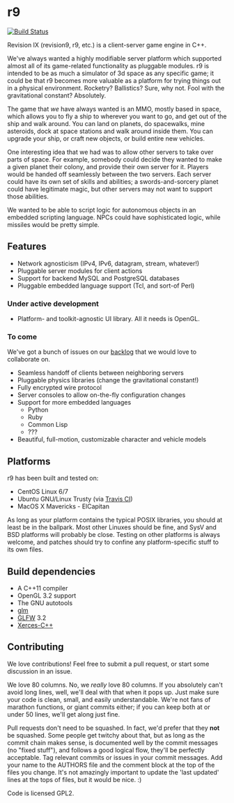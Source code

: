 # r9 #
[![Build Status](https://travis-ci.org/adminspotter/r9/r9.svg?branch=master)](https://travis-ci.org/adminspotter/r9)

Revision IX (revision9, r9, etc.) is a client-server game engine in
C++.

We've always wanted a highly modifiable server platform which
supported almost all of its game-related functionality as pluggable
modules.  r9 is intended to be as much a simulator of 3d space as any
specific game; it could be that r9 becomes more valuable as a platform
for trying things out in a physical environment.  Rocketry?
Ballistics?  Sure, why not.  Fool with the gravitational constant?
Absolutely.

The game that *we* have always wanted is an MMO, mostly based in
space, which allows you to fly a ship to wherever you want to go, and
get out of the ship and walk around.  You can land on planets, do
spacewalks, mine asteroids, dock at space stations and walk around
inside them.  You can upgrade your ship, or craft new objects, or
build entire new vehicles.

One interesting idea that we had was to allow other servers to take
over parts of space.  For example, somebody could decide they wanted
to make a given planet their colony, and provide their own server for
it.  Players would be handed off seamlessly between the two servers.
Each server could have its own set of skills and abilities; a
swords-and-sorcery planet could have legitimate magic, but other
servers may not want to support those abilities.

We wanted to be able to script logic for autonomous objects in an
embedded scripting language.  NPCs could have sophisticated logic,
while missiles would be pretty simple.

## Features ##

* Network agnosticism (IPv4, IPv6, datagram, stream, whatever!)
* Pluggable server modules for client actions
* Support for backend MySQL and PostgreSQL databases
* Pluggable embedded language support (Tcl, and sort-of Perl)

### Under active development ###

* Platform- and toolkit-agnostic UI library.  All it needs is OpenGL.

### To come ###

We've got a bunch of issues on our
[backlog](https://github.com/adminspotter/r9/issues) that we would
love to collaborate on.

* Seamless handoff of clients between neighboring servers
* Pluggable physics libraries (change the gravitational constant!)
* Fully encrypted wire protocol
* Server consoles to allow on-the-fly configuration changes
* Support for more embedded languages
  * Python
  * Ruby
  * Common Lisp
  * ???
* Beautiful, full-motion, customizable character and vehicle models

## Platforms ##

r9 has been built and tested on:

  * CentOS Linux 6/7
  * Ubuntu GNU/Linux Trusty (via [Travis CI](https://travis-ci.org))
  * MacOS X Mavericks - ElCapitan

As long as your platform contains the typical POSIX libraries, you
should at least be in the ballpark.  Most other Linuxes should be
fine, and SysV and BSD platforms will probably be close.  Testing on
other platforms is always welcome, and patches should try to confine
any platform-specific stuff to its own files.

## Build dependencies ##

  * A C++11 compiler
  * OpenGL 3.2 support
  * The GNU autotools
  * [glm](http://glm.g-truc.net/)
  * [GLFW](http://www.glfw.org/) 3.2
  * [Xerces-C++](https://xerces.apache.org/xerces-c/)

## Contributing ##

We love contributions!  Feel free to submit a pull request, or start
some discussion in an issue.

We love 80 columns.  No, we *really* love 80 columns.  If you
absolutely can't avoid long lines, well, we'll deal with that when it
pops up.  Just make sure your code is clean, small, and easily
understandable.  We're not fans of marathon functions, or giant
commits either; if you can keep both at or under 50 lines, we'll get
along just fine.

Pull requests don't need to be squashed.  In fact, we'd prefer that
they **not** be squashed.  Some people get twitchy about that, but as
long as the commit chain makes sense, is documented well by the commit
messages (no "fixed stuff"), and follows a good logical flow, they'll
be perfectly acceptable.  Tag relevant commits or issues in your
commit messages.  Add your name to the AUTHORS file and the comment
block at the top of the files you change.  It's not amazingly
important to update the 'last updated' lines at the tops of files, but
it would be nice. :)

Code is licensed GPL2.

